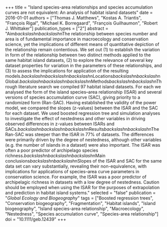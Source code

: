 +++
title = "Island species-area relationships and species accumulation curves are not equivalent: An analysis of habitat island datasets"
date = 2016-01-01
authors = ["Thomas J. Matthews", "Kostas A. Triantis", "François Rigal", "Michael K. Borregaard", "François Guilhaumon", "Robert J. Whittaker"]
publication_types = ["2"]
abstract = "Aim$backslash$n$backslash$nThe relationship between species number and area is of fundamental importance in macroecology and conservation science, yet the implications of different means of quantitative depiction of the relationship remain contentious. We set out (1) to establish the variation in form of the relationship between two distinct methods applied to the same habitat island datasets, (2) to explore the relevance of several key dataset properties for variation in the parameters of these relationships, and (3) to assess the implications for application of the resulting models.$backslash$n$backslash$n$backslash$nLocations$backslash$n$backslash$nGlobal.$backslash$n$backslash$n$backslash$nMethods$backslash$n$backslash$nThrough literature search we compiled 97 habitat island datasets. For each we analysed the form of the island species–area relationship (ISAR) and several versions of species accumulation curve (SAC), giving priority to a randomized form (Ran-SAC). Having established the validity of the power model, we compared the slopes (z-values) between the ISAR and the SAC for each dataset. We used boosted regression tree and simulation analyses to investigate the effect of nestedness and other variables in driving observed differences in z-values between ISARs and SACs.$backslash$n$backslash$n$backslash$nResults$backslash$n$backslash$nThe Ran-SAC was steeper than the ISAR in 77% of datasets. The differences were primarily driven by the degree of nestedness, although other variables (e.g. the number of islands in a dataset) were also important. The ISAR was often a poor predictor of archipelago species richness.$backslash$n$backslash$n$backslash$nMain conclusions$backslash$n$backslash$nSlopes of the ISAR and SAC for the same data set can vary substantially, revealing their non-equivalence, with implications for applications of species–area curve parameters in conservation science. For example, the ISAR was a poor predictor of archipelagic richness in datasets with a low degree of nestedness. Caution should be employed when using the ISAR for the purposes of extrapolation and prediction in habitat island systems."
selected = "false"
publication = "*Global Ecology and Biogeography*"
tags = ["Boosted regression trees", "Conservation biogeography", "Fragmentation", "Habitat islands", "Island biogeography", "Island species-area relationship", "Macroecology", "Nestedness", "Species accumulation curve", "Species-area relationship"]
doi = "10.1111/geb.12439"
+++

